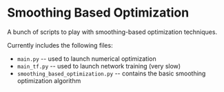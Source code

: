 # Smoothing Based Optimization

A bunch of scripts to play with smoothing-based optimization techniques.

Currently includes the following files:
* `main.py` -- used to launch numerical optimization
* `main_tf.py` -- used to launch network training (very slow)
* `smoothing_based_optimization.py` -- contains the basic smoothing optimization algorithm
